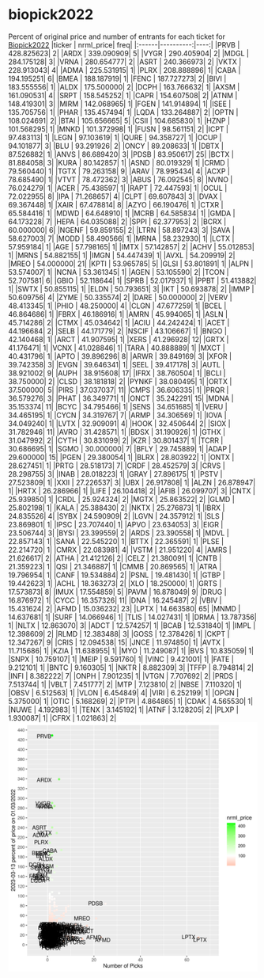 # biopick2022
Percent of original price and number of entrants for each ticket for [Biopick2022](https://twitter.com/hashtag/Biopick2022)
|ticker | nrml_price| freq|
|:------|----------:|----:|
|PRVB   | 428.825623|    2|
|ARDX   | 339.090909|    5|
|VYGR   | 290.405904|    2|
|MDGL   | 284.175128|    3|
|VRNA   | 280.654777|    2|
|ASRT   | 240.366973|    2|
|VKTX   | 228.913043|    4|
|ADMA   | 225.531915|    1|
|PLRX   | 208.888896|    1|
|CABA   | 194.195251|    6|
|BMEA   | 188.187919|    1|
|FENC   | 187.727273|    2|
|BIVI   | 183.555556|    1|
|ALDX   | 175.500000|    2|
|DCPH   | 163.766632|    1|
|AXSM   | 161.090531|    4|
|SRPT   | 158.545252|    1|
|CAPR   | 154.607508|    2|
|ATNM   | 148.419301|    3|
|MIRM   | 142.068965|    1|
|FGEN   | 141.914894|    1|
|ISEE   | 135.705756|    1|
|PHAR   | 135.457494|    1|
|LQDA   | 133.264887|    2|
|OPTN   | 108.024691|    2|
|BTAI   | 105.656665|    5|
|CSII   | 104.685830|    1|
|HZNP   | 101.568295|    1|
|MNKD   | 101.372998|    1|
|FUSN   |  98.561151|    2|
|ICPT   |  97.483113|    1|
|LEGN   |  97.103619|    1|
|QURE   |  94.358727|    1|
|OCUP   |  94.101877|    3|
|BLU    |  93.291926|    2|
|ONCY   |  89.208633|    1|
|DBTX   |  87.526882|    1|
|ANVS   |  86.689420|    3|
|PDSB   |  83.950617|   25|
|BCTX   |  81.884058|    3|
|KURA   |  80.142857|    1|
|ASND   |  80.019329|    1|
|CRMD   |  79.560440|    1|
|TGTX   |  79.263158|    9|
|ARAV   |  78.995434|    4|
|ACXP   |  78.685490|    1|
|VTVT   |  78.472362|    3|
|ABUS   |  76.092545|    8|
|NVNO   |  76.024279|    1|
|ACER   |  75.438597|    1|
|RAPT   |  72.447593|    1|
|OCUL   |  72.022955|    8|
|IPA    |  71.268657|    4|
|CLPT   |  69.607843|    3|
|DVAX   |  69.367448|    1|
|XAIR   |  67.478814|    8|
|AZYO   |  66.190476|    1|
|CTXR   |  65.584416|    1|
|MDWD   |  64.648910|    1|
|MCRB   |  64.585834|    1|
|GMDA   |  64.173228|    7|
|HEPA   |  64.035088|    2|
|SPPI   |  62.377953|    2|
|BCRX   |  60.000000|    6|
|NGENF  |  59.859155|    2|
|LTRN   |  58.897243|    3|
|SAVA   |  58.627003|    7|
|MODD   |  58.490566|    1|
|MRNA   |  58.232930|    1|
|LCTX   |  57.959184|    1|
|AGE    |  57.798165|    1|
|IMTX   |  57.142857|    2|
|ACHV   |  55.012853|    1|
|MRNS   |  54.882155|    1|
|IMGN   |  54.447439|    1|
|AVXL   |  54.209919|    2|
|MREO   |  54.000000|   21|
|KPTI   |  53.965785|    5|
|GLSI   |  53.801891|    1|
|ALPN   |  53.574007|    1|
|NCNA   |  53.361345|    1|
|AGEN   |  53.105590|    2|
|TCON   |  52.707581|    6|
|GBIO   |  52.118644|    1|
|SPRB   |  52.017937|    1|
|PPBT   |  51.413882|    1|
|SWTX   |  50.855115|    1|
|ELDN   |  50.793651|    3|
|IKT    |  50.693878|    2|
|IMMP   |  50.609756|    4|
|ZYME   |  50.335574|    2|
|DARE   |  50.000000|    2|
|VERV   |  48.413345|    1|
|PHIO   |  48.250000|    4|
|CLGN   |  47.677259|    1|
|BCEL   |  46.864686|    1|
|FBRX   |  46.186916|    1|
|AMRN   |  45.994065|    1|
|ASLN   |  45.714286|    2|
|CTMX   |  45.034642|    1|
|ACIU   |  44.242424|    1|
|ACET   |  44.196684|    2|
|SELB   |  44.171779|    2|
|NSCIF  |  43.106667|    1|
|BNGO   |  42.140468|    1|
|ARCT   |  41.907595|    1|
|XERS   |  41.296928|   12|
|GRTX   |  41.176471|    1|
|VCNX   |  41.028846|    1|
|TARA   |  40.888889|    1|
|MXCT   |  40.431796|    1|
|APTO   |  39.896296|    8|
|ARWR   |  39.849169|    3|
|XFOR   |  39.742358|    3|
|EVGN   |  39.646341|    1|
|SEEL   |  39.417178|    3|
|AUTL   |  38.921002|    9|
|AUPH   |  38.915608|   17|
|IFRX   |  38.760504|    1|
|BCLI   |  38.750000|    2|
|CLSD   |  38.181818|    2|
|PYNKF  |  38.080495|    1|
|ORTX   |  37.500000|    5|
|PIRS   |  37.037037|   11|
|CMPS   |  36.606335|    1|
|PRQR   |  36.579276|    3|
|PHAT   |  36.349771|    1|
|ONCT   |  35.242291|   15|
|MDNA   |  35.153374|   11|
|BCYC   |  34.795466|    1|
|SENS   |  34.651685|    1|
|VERU   |  34.465195|    1|
|CYCN   |  34.319767|    7|
|ARMP   |  34.306569|    1|
|IOVA   |  34.049240|    1|
|LVTX   |  32.909091|    4|
|HOOK   |  32.450644|    2|
|SIOX   |  31.782946|   11|
|AVRO   |  31.428571|    1|
|BDSX   |  31.190926|    1|
|GTHX   |  31.047992|    2|
|CYTH   |  30.831099|    2|
|KZR    |  30.801437|    1|
|TCRR   |  30.686695|    1|
|SGMO   |  30.000000|    7|
|BFLY   |  29.745889|    1|
|ADAP   |  29.600000|   15|
|PGEN   |  29.380054|    1|
|BLRX   |  28.803922|    1|
|ONTX   |  28.627451|    1|
|PRTG   |  28.518173|    7|
|CRDF   |  28.452579|    3|
|CRVS   |  28.298755|    3|
|INAB   |  28.018223|    1|
|GRAY   |  27.896175|    1|
|PSTV   |  27.523809|    1|
|XXII   |  27.226537|    3|
|UBX    |  26.917808|    1|
|ALZN   |  26.878947|    1|
|HRTX   |  26.286966|    1|
|LIFE   |  26.104418|    2|
|AFIB   |  26.099707|    3|
|CNTX   |  25.939850|    1|
|CRDL   |  25.924324|    2|
|MGTX   |  25.863522|    2|
|GLMD   |  25.802198|    1|
|KALA   |  25.388430|    2|
|NKTX   |  25.276873|    1|
|IBRX   |  24.835526|    4|
|SYBX   |  24.590909|    2|
|LGVN   |  24.357912|    1|
|SLS    |  23.869801|    1|
|IPSC   |  23.707440|    1|
|APVO   |  23.634053|    3|
|EIGR   |  23.506744|    3|
|BYSI   |  23.399559|    2|
|ARDS   |  23.390558|    1|
|MDVL   |  22.857143|    1|
|SANA   |  22.545220|    1|
|BTTX   |  22.365591|    1|
|PLSE   |  22.214720|    1|
|CMRX   |  22.083981|    4|
|VSTM   |  21.951220|    4|
|AMRS   |  21.626617|    2|
|ATHA   |  21.412126|    2|
|CELZ   |  21.380091|    1|
|CNTB   |  21.359223|    1|
|QSI    |  21.346887|    1|
|CMMB   |  20.869565|    1|
|ATRA   |  19.796954|    1|
|CANF   |  19.534884|    2|
|PSNL   |  19.481430|    1|
|GTBP   |  19.442623|    1|
|ACHL   |  18.363273|    2|
|XLO    |  18.250000|    1|
|GRTS   |  17.573873|    8|
|IMUX   |  17.554859|    5|
|PAVM   |  16.878049|    9|
|DRUG   |  16.876972|    1|
|CYCC   |  16.357326|   11|
|DNA    |  16.245487|    2|
|VBIV   |  15.431624|    2|
|AFMD   |  15.036232|   23|
|LPTX   |  14.663580|   65|
|MNMD   |  14.637681|    1|
|SURF   |  14.066946|    1|
|TLIS   |  14.027431|    1|
|DRMA   |  13.787356|    1|
|NLTX   |  12.863070|    3|
|ADCT   |  12.574257|    1|
|BCAB   |  12.531840|    1|
|IMPL   |  12.398609|    2|
|RLMD   |  12.383488|    3|
|GOSS   |  12.378426|    1|
|CKPT   |  12.347267|    9|
|CRIS   |  12.094538|   15|
|JNCE   |  11.974850|    1|
|AVTX   |  11.715686|    1|
|KZIA   |  11.638955|    1|
|MYO    |  11.249087|    1|
|BVS    |  10.835059|    1|
|SNPX   |  10.759107|    1|
|MEIP   |   9.591760|    1|
|VINC   |   9.421001|    1|
|FATE   |   9.212101|    1|
|BNTC   |   9.160305|    1|
|NKTR   |   8.882309|    3|
|TFFP   |   8.794814|    2|
|INFI   |   8.382222|    7|
|ONPH   |   7.901235|    1|
|VTGN   |   7.707692|    2|
|PRDS   |   7.513744|    1|
|VBLT   |   7.451777|    2|
|MTP    |   7.123810|    2|
|NBSE   |   7.110320|    1|
|OBSV   |   6.512563|    1|
|VLON   |   6.454849|    4|
|VIRI   |   6.252199|    1|
|OPGN   |   5.375000|    1|
|OTIC   |   5.168269|    2|
|PTPI   |   4.864865|    1|
|CDAK   |   4.565530|    1|
|NUWE   |   4.192983|    1|
|TENX   |   3.145192|    1|
|ATNF   |   3.128205|    2|
|PLXP   |   1.930087|    1|
|CFRX   |   1.021863|    2|
![retvspicks](biopicks.png?raw=true)
